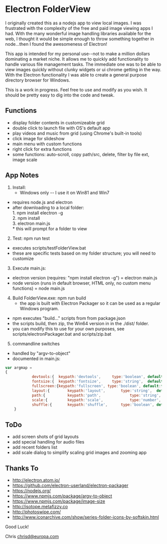 # Electron FolderView

I originally created this as a nodejs app to view local images.  I was frustrated with the complexity of the free and paid image viewing apps I had.  With the many wonderful image handling libraries available for the web, I thought it would be simple enough to throw something together in node...then I found the awesomeness of Electron!

This app is intended for my personal use--not to make a million dollars dominating a market niche.  It allows me to quickly add functionality to handle various file management tasks.  The immediate one was to be able to view images quickly without clunky widgets or ui chrome getting in the way.  With the Electron functionality I was able to create a general purpose directory browser for Windows.

This is a work in progress.  Feel free to use and modify as you wish.  It should be pretty easy to dig into the code and tweak.


## Functions
- display folder contents in customizeable grid
- double click to launch file with OS's default app
- play videos and music from grid (using Chrome's built-in tools)
- click image for slideshow
- main menu with custom functions
- right click for extra functions
- some functions: auto-scroll, copy path/src, delete, filter by file ext, image scale


## App Notes
1. Install:
	* Windows only -- I use it on Win81 and Win7
  * requires node.js and electron
  * after downloading to a local folder:  
			1. npm install electron -g  
			2. npm install  
			3. electron main.js  
				* this will prompt for a folder to view  

2. Test: npm run test
  * executes scripts/testFolderView.bat
  * these are specific tests based on my folder structure; you will need to customize

3. Execute main.js:
  * electron version (requires: "npm install electron -g") = electron main.js
  * node version (runs in default browser, HTML only, no custom menu functions) = node main.js

4. Build FolderView.exe: npm run build
	* the app is built with Electron Packager so it can be used as a regular Windows program.
  * npm executes "build..." scripts from from package.json
  * the scripts build, then zip, the Win64 version in in the ./dist/ folder.
  * you can modify this to use for your own purposes, see scripts/electronPackager.bat and scripts/zip.bat

5. commandline switches
  * handled by "argv-to-object"
  * documented in main.js:
```Javascript
var argmap =
{
			devtools:{	keypath:'devtools', 	type:'boolean', default:false },
			fontsize:{	keypath:'fontsize', 	type:'string',  default:'12px',	notes:'set the default font size for the item captions.' },
			fullscreen:{keypath:'fullscreen', type:'boolean', default:false },
			layout:{		keypath:'layout', 		type:'string',	default:'wall',	range:['cols','rows','vertical','wall'], notes:'isotope translations: cols=masonry, width=300px; rows=fitRows, height=300px; vertical=vertical, width=300px; wall=packery, width dependent on image size.'},
			path:{			keypath:'path', 			type:'string',	default:'',		notes:'no trailing backslash allowed (for argv-to-object).' },
			scale:{			keypath:'scale',			type:'number',  default:1,		range:{greaterThan:0}, notes:"scale size of grid items." },
			shuffle:{		keypath:'shuffle',		type:'boolean',	default:false, notes:'randomize display of items.'}
	}
```

## ToDo
- add screen shots of grid layouts
- add special handling for audio files
- add recent folders list
- add scale dialog to simplify scaling grid images and zooming app


## Thanks To
- http://electron.atom.io/
- https://github.com/electron-userland/electron-packager
- https://nodejs.org/
- https://www.npmjs.com/package/argv-to-object
- https://www.npmjs.com/package/image-size
- http://isotope.metafizzy.co
- http://photoswipe.com/
- http://www.iconarchive.com/show/series-folder-icons-by-softskin.html

Good Luck!

Chris
chrisd@europa.com
